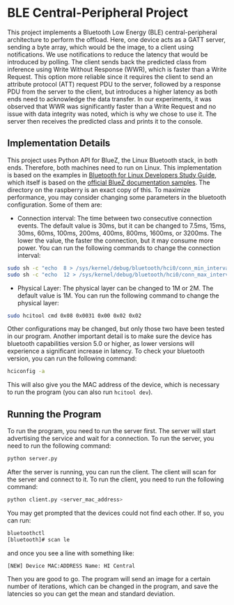 # BLE Central-Peripheral Project

This project implements a Bluetooth Low Energy (BLE) central-peripheral architecture to perform the offload. Here, one device acts as a GATT server, sending a byte array, which would be the image, to a client using notifications. We use notifications to reduce the latency that would be introduced by polling. The client sends back the predicted class from inference using Write Without Response (WWR), which is faster than a Write Request. This option more reliable since it requires the client to send an attribute protocol (ATT) request PDU to the server, followed by a response PDU from the server to the client, but introduces a higher latency as both ends need to acknowledge the data transfer. In our experiments, it was observed that WWR was significantly faster than a Write Request and no issue with data integrity was noted, which is why we chose to use it. The server then receives the predicted class and prints it to the console.

## Implementation Details

This project uses Python API for BlueZ, the Linux Bluetooth stack, in both ends. Therefore, both machines need to run on Linux. This implementation is based on the examples in  [Bluetooth for Linux Developers Study Guide](https://www.bluetooth.com/blog/the-bluetooth-for-linux-developers-study-guide/), which itself is based on the [official BlueZ documentation samples](https://git.kernel.org/pub/scm/bluetooth/bluez.git/tree/doc). The directory on the raspberry is an exact copy of this. To maximize performance, you may consider changing some parameters in the bluetooth configuration. Some of them are:

- Connection interval: The time between two consecutive connection events. The default value is 30ms, but it can be changed to 7.5ms, 15ms, 30ms, 60ms, 100ms, 200ms, 400ms, 800ms, 1600ms, or 3200ms. The lower the value, the faster the connection, but it may consume more power. You can run the following commands to change the connection interval:

```bash
sudo sh -c "echo  8 > /sys/kernel/debug/bluetooth/hci0/conn_min_interval"
sudo sh -c "echo  12 > /sys/kernel/debug/bluetooth/hci0/conn_max_interval"
```

- Physical Layer: The physical layer can be changed to 1M or 2M. The default value is 1M. You can run the following command to change the physical layer:

```bash
sudo hcitool cmd 0x08 0x0031 0x00 0x02 0x02
```

Other configurations may be changed, but only those two have been tested in our program. Another important detail is to make sure the device has bluetooth capabilities version 5.0 or higher, as lower versions will experience a significant increase in latency. To check your bluetooth version, you can run the following command:

```bash
hciconfig -a
```

This will also give you the MAC address of the device, which is necessary to run the program (you can also run `hcitool dev`).

## Running the Program

To run the program, you need to run the server first. The server will start advertising the service and wait for a connection. To run the server, you need to run the following command:

```bash
python server.py
```

After the server is running, you can run the client. The client will scan for the server and connect to it. To run the client, you need to run the following command:

```bash
python client.py <server_mac_address>
```

You may get prompted that the devices could not find each other. If so, you can run:

```bash
bluetoothctl
[bluetooth]# scan le
```

and once you see a line with something like:

```
[NEW] Device MAC:ADDRESS Name: HI Central
```

Then you are good to go. The program will send an image for a certain number of iterations, which can be changed in the program, and save the latencies so you can get the mean and standard deviation.
